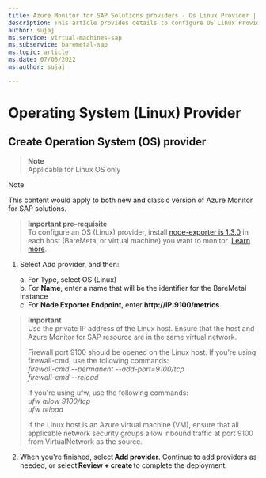 ```yaml
---
title: Azure Monitor for SAP Solutions providers - Os Linux Provider | Microsoft Docs
description: This article provides details to configure OS Linux Provider for Azure monitor for SAP solutions.
author: sujaj
ms.service: virtual-machines-sap
ms.subservice: baremetal-sap
ms.topic: article
ms.date: 07/06/2022
ms.author: sujaj

---
```

# Operating System (Linux) Provider

## Create Operation System (OS) provider

> **Note**       
 > Applicable for Linux OS only 

> [!Note]
> This content would apply to both new and classic version of Azure Monitor for SAP solutions.


> **Important pre-requisite**      
 >  To configure an OS (Linux) provider, install [node-exporter is 1.3.0](https://prometheus.io/download/#node_exporter) in each host (BareMetal or virtual machine) you want to monitor. [Learn more](https://github.com/prometheus/node_exporter).    


1. Select Add provider, and then:   

     a.  For Type, select OS (Linux)       
     b. For **Name**, enter a name that will be the identifier for the BareMetal instance           
     c. For **Node Exporter Endpoint**, enter **http://IP:9100/metrics**         

> **Important**         
> Use the private IP address of the Linux host. Ensure that the host and Azure Monitor for SAP resource are in the same virtual network.     
>        
> Firewall port 9100 should be opened on the Linux host. If you're using firewall-cmd, use the following commands:       
>      _firewall-cmd_ _--permanent_ _--add-port=9100/tcp_        
>      _firewall-cmd_ _--reload_
>     
> If you're using ufw, use the following commands:      
>      _ufw_ _allow_ _9100/tcp_           
>      _ufw_ _reload_      
>      
> If the Linux host is an Azure virtual machine (VM), ensure that all applicable network security groups allow inbound traffic at port 9100 from VirtualNetwork as the source.         

2. When you're finished, select **Add provider**. Continue to add providers as needed, or select **Review + create** to complete the deployment.